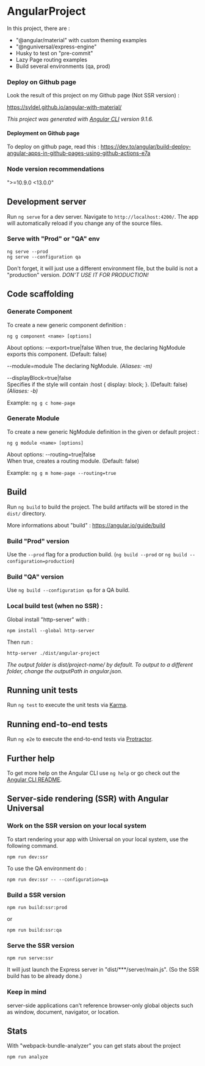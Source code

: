 # AngularProject

In this project, there are :
- "@angular/material" with custom theming examples
- "@nguniversal/express-engine"
- Husky to test on "pre-commit"
- Lazy Page routing examples
- Build several environments (qa, prod)

### Deploy on Github page
Look the result of this project on my Github page (Not SSR version) :

https://syldel.github.io/angular-with-material/

*This project was generated with [Angular CLI](https://github.com/angular/angular-cli) version 9.1.6.*

#### Deployment on Github page

To deploy on github page, read this :
https://dev.to/angular/build-deploy-angular-apps-in-github-pages-using-github-actions-e7a

### Node version recommendations

">=10.9.0 <13.0.0"

## Development server

Run `ng serve` for a dev server. Navigate to `http://localhost:4200/`. The app will automatically reload if you change any of the source files.

### Serve with "Prod" or "QA" env
```
ng serve --prod
ng serve --configuration qa
```
Don't forget, it will just use a different environment file, but the build is not a "production" version.
*DON'T USE IT FOR PRODUCTION!*

## Code scaffolding

### Generate Component

To create a new generic component definition :

`ng g component <name> [options]`

About options:
--export=true|false	
When true, the declaring NgModule exports this component. (Default: false)

--module=module	
The declaring NgModule.
*(Aliases: -m)*

--displayBlock=true|false	
Specifies if the style will contain :host { display: block; }. (Default: false)
*(Aliases: -b)*

Example:
`ng g c home-page`

### Generate Module

To create a new generic NgModule definition in the given or default project :

`ng g module <name> [options]`

About options:
--routing=true|false	
When true, creates a routing module. (Default: false)

Example:
`ng g m home-page --routing=true`

## Build

Run `ng build` to build the project. The build artifacts will be stored in the `dist/` directory.

More informations about "build" :
https://angular.io/guide/build

### Build "Prod" version
Use the `--prod` flag for a production build.
(`ng build --prod` or `ng build --configuration=production`)

### Build "QA" version
Use `ng build --configuration qa` for a QA build.

### Local build test (when no SSR) :
Global install "http-server" with :
```
npm install --global http-server
```

Then run :
```
http-server ./dist/angular-project
```

*The output folder is dist/project-name/ by default. To output to a different folder, change the outputPath in angular.json.*

## Running unit tests

Run `ng test` to execute the unit tests via [Karma](https://karma-runner.github.io).

## Running end-to-end tests

Run `ng e2e` to execute the end-to-end tests via [Protractor](http://www.protractortest.org/).

## Further help

To get more help on the Angular CLI use `ng help` or go check out the [Angular CLI README](https://github.com/angular/angular-cli/blob/master/README.md).


## Server-side rendering (SSR) with Angular Universal

### Work on the SSR version on your local system

To start rendering your app with Universal on your local system, use the following command.
```
npm run dev:ssr
```

To use the QA environment do :
```
npm run dev:ssr -- --configuration=qa
```

### Build a SSR version
```
npm run build:ssr:prod
```
or
```
npm run build:ssr:qa
```

### Serve the SSR version
```
npm run serve:ssr
```
It will just launch the Express server in "dist/***/server/main.js".
(So the SSR build has to be already done.)

### Keep in mind

server-side applications can't reference browser-only global objects such as window, document, navigator, or location.

## Stats

With "webpack-bundle-analyzer" you can get stats about the project

```
npm run analyze
```
